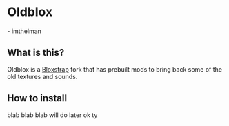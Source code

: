 # Oldblox
\- imthelman

## What is this?
Oldblox is a [Bloxstrap](https://github.com/pizzaboxer/bloxstrap) fork that has prebuilt mods to bring back some of the old textures and sounds.

## How to install
blab blab blab will do later ok ty
